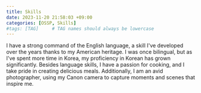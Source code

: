 ```yaml
---
title: Skills
date: 2023-11-20 21:58:03 +09:00
categories: [OSSP, Skills]
#tags: [TAG]     # TAG names should always be lowercase
---
```

I have a strong command of the English language, a skill I've developed over the years thanks to my American heritage. I was once bilingual, but as I've spent more time in Korea, my proficiency in Korean has grown significantly. Besides language skills, I have a passion for cooking, and I take pride in creating delicious meals. Additionally, I am an avid photographer, using my Canon camera to capture moments and scenes that inspire me.